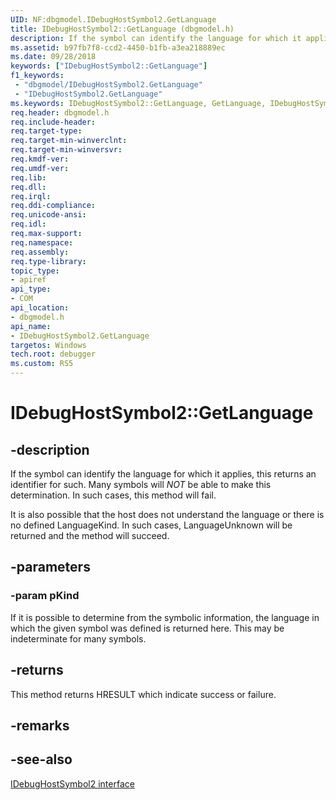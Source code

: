 ```yaml
---
UID: NF:dbgmodel.IDebugHostSymbol2.GetLanguage
title: IDebugHostSymbol2::GetLanguage (dbgmodel.h)
description: If the symbol can identify the language for which it applies, this returns an identifier for such. 
ms.assetid: b97fb7f8-ccd2-4450-b1fb-a3ea218889ec
ms.date: 09/28/2018
keywords: ["IDebugHostSymbol2::GetLanguage"]
f1_keywords:
 - "dbgmodel/IDebugHostSymbol2.GetLanguage"
 - "IDebugHostSymbol2.GetLanguage"
ms.keywords: IDebugHostSymbol2::GetLanguage, GetLanguage, IDebugHostSymbol2.GetLanguage, IDebugHostSymbol2::GetLanguage, IDebugHostSymbol2.GetLanguage
req.header: dbgmodel.h
req.include-header:
req.target-type:
req.target-min-winverclnt:
req.target-min-winversvr:
req.kmdf-ver:
req.umdf-ver:
req.lib:
req.dll:
req.irql: 
req.ddi-compliance:
req.unicode-ansi:
req.idl:
req.max-support:
req.namespace:
req.assembly:
req.type-library: 
topic_type: 
- apiref
api_type: 
- COM
api_location: 
- dbgmodel.h
api_name: 
- IDebugHostSymbol2.GetLanguage
targetos: Windows
tech.root: debugger
ms.custom: RS5
---
```


# IDebugHostSymbol2::GetLanguage

## -description

If the symbol can identify the language for which it applies, this returns an identifier for such. Many symbols will *NOT* be able to make this determination.  In such cases, this method will fail.

It is also possible that the host does not understand the language or there is no defined LanguageKind. In such cases, LanguageUnknown will be returned and the method will succeed.

## -parameters

### -param pKind
If it is possible to determine from the symbolic information, the language in which the given symbol was defined is returned here.  This may be indeterminate for many symbols.

## -returns
This method returns HRESULT which indicate success or failure.

## -remarks

## -see-also

[IDebugHostSymbol2 interface](nn-dbgmodel-idebughostsymbol2.md)
